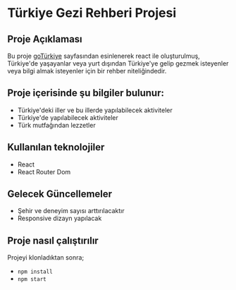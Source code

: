 # Türkiye Gezi Rehberi Projesi

## Proje Açıklaması

Bu proje [goTürkiye](https://goturkiye.com/) sayfasından esinlenerek react ile oluşturulmuş, Türkiye'de yaşayanlar veya yurt dışından Türkiye'ye gelip gezmek isteyenler veya bilgi almak isteyenler için bir rehber niteliğindedir.

## Proje içerisinde şu bilgiler bulunur:

- Türkiye'deki iller ve bu illerde yapılabilecek aktiviteler
- Türkiye'de yapılabilecek aktiviteler
- Türk mutfağından lezzetler

## Kullanılan teknolojiler

- React
- React Router Dom

## Gelecek Güncellemeler

- Şehir ve deneyim sayısı arttırılacaktır
- Responsive dizayn yapılacak

## Proje nasıl çalıştırılır

Projeyi klonladıktan sonra;

- `npm install`
- `npm start`
